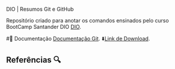 DIO | Resumos Git e GitHub

Repositório criado para anotar os comandos ensinados pelo curso BootCamp Santander DIO
[DIO](https://www.dio.me/en).

#📃 Documentação
[Documentação Git](https://git-scm.com/docs).
⬇️[Link de Download](https://git-scm.com/downloads).

## Referências 🔍